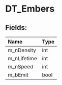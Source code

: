 # DT_Embers

## Fields:

| Name | Type |
| :--- | :--- |
| m_nDensity | int |
| m_nLifetime | int |
| m_nSpeed | int |
| m_bEmit | bool |
